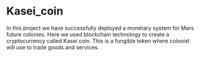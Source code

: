 # Kasei_coin
In this project we have successfully deployed a monetary system for Mars future colonies. Here we used blockchain technology to create a cryptocurrency called Kasei coin. This is a fungible token where colonist will use to trade goods and services.
